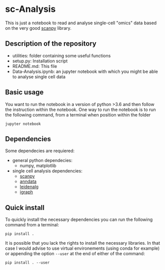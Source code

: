# sc-Analysis

This is just a notebook to read and analyse single-cell "omics" data based on the very good [scanpy](https://scanpy.readthedocs.io/en/latest/installation.html) library.

## Description of the repository

- utilities: folder containing some useful functions
- setup.py: Installation script
- README.md: This file
- Data-Analysis.ipynb: an jupyter notebook with which you might be able to analyse single cell data

## Basic usage

You want to run the notebook in a version of python >3.6 and then follow the instruction within the notebook. One way to run the notebook is to run the following command, from a terminal when position within the folder

```shell
jupyter notebook
```

## Dependencies

Some dependecies are requiered:

- general python dependecies:
  - numpy, matplotlib
- single cell analysis dependencies:
  - [scanpy](https://scanpy.readthedocs.io/en/latest/installation.html)
  - [anndata](https://anndata.readthedocs.io/en/stable/index.html)
  - [leidenalg](https://github.com/vtraag/leidenalg)
  - [igraph](https://igraph.org/python/doc/igraph-module.html)

## Quick install

To quickly install the necessary dependencies you can run the following command from a terminal:

```shell
pip install .
```

It is possible that you lack the rights to install the necessary libraries. In that case I would advise to use virtual environements (using conda for example) or appending the option `--user` at the end of either of the command:

```shell
pip install . --user
```



